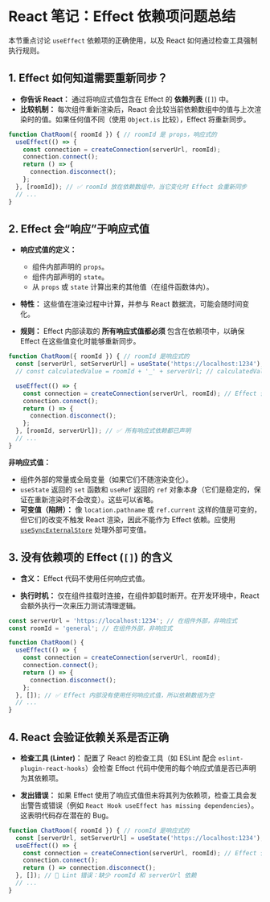 # React 笔记：Effect 依赖项问题总结

本节重点讨论 `useEffect` 依赖项的正确使用，以及 React 如何通过检查工具强制执行规则。

## 1. Effect 如何知道需要重新同步？

- **你告诉 React：** 通过将响应式值包含在 Effect 的 **依赖列表** (`[]`) 中。
- **比较机制：** 每次组件重新渲染后，React 会比较当前依赖数组中的值与上次渲染时的值。如果任何值不同（使用 `Object.is` 比较），Effect 将重新同步。

```javascript
function ChatRoom({ roomId }) { // roomId 是 props，响应式的
  useEffect(() => {
    const connection = createConnection(serverUrl, roomId);
    connection.connect();
    return () => {
      connection.disconnect();
    };
  }, [roomId]); // ✅ roomId 放在依赖数组中，当它变化时 Effect 会重新同步
  // ...
}
```

## 2. Effect 会“响应”于响应式值

- **响应式值的定义：**
    
    - 组件内部声明的 `props`。
    - 组件内部声明的 `state`。
    - 从 `props` 或 `state` 计算出来的其他值（在组件函数体内）。
- **特性：** 这些值在渲染过程中计算，并参与 React 数据流，可能会随时间变化。
    
- **规则：** Effect 内部读取的 **所有响应式值都必须** 包含在依赖项中，以确保 Effect 在这些值变化时能够重新同步。

```javascript
function ChatRoom({ roomId }) { // roomId 是响应式的
  const [serverUrl, setServerUrl] = useState('https://localhost:1234'); // serverUrl 是响应式的
  // const calculatedValue = roomId + '_' + serverUrl; // calculatedValue 也是响应式的

  useEffect(() => {
    const connection = createConnection(serverUrl, roomId); // Effect 使用了 serverUrl 和 roomId
    connection.connect();
    return () => {
      connection.disconnect();
    };
  }, [roomId, serverUrl]); // ✅ 所有响应式依赖都已声明
  // ...
}
```

**非响应式值：**

- 组件外部的常量或全局变量（如果它们不随渲染变化）。
- `useState` 返回的 `set` 函数和 `useRef` 返回的 `ref` 对象本身（它们是稳定的，保证在重新渲染时不会改变）。这些可以省略。
- **可变值（陷阱）：** 像 `location.pathname` 或 `ref.current` 这样的值是可变的，但它们的改变不触发 React 渲染，因此不能作为 Effect 依赖。应使用 [`useSyncExternalStore`](https://www.google.com/search?q=%5Bhttps://zh-hans.react.dev/learn/you-might-not-need-an-effect%23subscribing-to-an-external-store%5D\(https://zh-hans.react.dev/learn/you-might-not-need-an-effect%23subscribing-to-an-external-%3C7%3E%3C4%3Estore\)) 处理外部可变值。

## 3. 没有依赖项的 Effect (`[]`) 的含义

- **含义：** Effect 代码不使用任何响应式值。
    
- **执行时机：** 仅在组件挂载时连接，在组件卸载时断开。在开发环境中，React 会额外执行一次来压力测试清理逻辑。

```javascript
const serverUrl = 'https://localhost:1234'; // 在组件外部，非响应式
const roomId = 'general'; // 在组件外部，非响应式

function ChatRoom() {
  useEffect(() => {
    const connection = createConnection(serverUrl, roomId);
    connection.connect();
    return () => {
      connection.disconnect();
    };
  }, []); // ✅ Effect 内部没有使用任何响应式值，所以依赖数组为空
  // ...
}
```

## 4. React 会验证依赖关系是否正确

- **检查工具 (Linter)：** 配置了 React 的检查工具（如 ESLint 配合 `eslint-plugin-react-hooks`）会检查 Effect 代码中使用的每个响应式值是否已声明为其依赖项。
    
- **发出错误：** 如果 Effect 使用了响应式值但未将其列为依赖项，检查工具会发出警告或错误（例如 `React Hook useEffect has missing dependencies`）。这表明代码存在潜在的 Bug。

```javascript
function ChatRoom({ roomId }) { // roomId 是响应式的
  const [serverUrl, setServerUrl] = useState('https://localhost:1234'); // serverUrl 是响应式的
  useEffect(() => {
    const connection = createConnection(serverUrl, roomId); // Effect 使用了 serverUrl 和 roomId
    connection.connect();
    return () => connection.disconnect();
  }, []); // 🔴 Lint 错误：缺少 roomId 和 serverUrl 依赖
  // ...
}
```